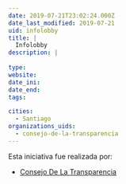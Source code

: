 ```yaml
---
date: 2019-07-21T23:02:24.000Z
date_last_modified: 2019-07-21
uid: infolobby
title: |
  Infolobby
description: |
  
type: 
website: 
date_ini: 
date_end: 
tags:

cities: 
  - Santiago
organizations_uids:
  - consejo-de-la-transparencia
---
```


Esta iniciativa fue realizada por:

- [Consejo De La Transparencia](/organizaciones/consejo-de-la-transparencia)

